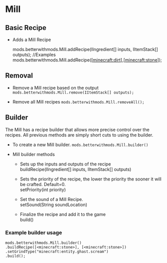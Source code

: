 # Mill

## Basic Recipe

* Adds a Mill Recipe 

    mods.betterwithmods.Mill.addRecipe(IIngredient[] inputs, IItemStack[] outputs);
    //Examples
    mods.betterwithmods.Mill.addRecipe([<minecraft:dirt>],[<minecraft:stone>]);
    

## Removal

* Remove a Mill recipe based on the output ```mods.betterwithmods.Mill.remove(IItemStack[] outputs);```

* Remove all Mill recipes ```mods.betterwithmods.Mill.removeAll();```

## Builder

The Mill has a recipe builder that allows more precise control over the recipes. All previous methods are simply short cuts to using the builder.

* To create a new Mill builder. `mods.betterwithmods.Mill.builder()`

* Mill builder methods
    
    * Sets up the inputs and outputs of the recipe  
            buildRecipe(IIngredient[] inputs, IItemStack[] outputs)
    
    * Sets the priority of the recipe, the lower the priority the sooner it will be crafted. Default=0.  
            setPriority(int priority)
    
    * Set the sound of a Mill Recipe.  
            setSound(String soundLocation)
    
    * Finalize the recipe and add it to the game  
            build()

### Example builder usage

    mods.betterwithmods.Mill.builder()
    .buildRecipe([<minecraft:stone>], [<minecraft:stone>])
    .setGrindType("minecraft:entity.ghast.scream")
    .build();